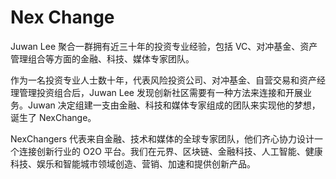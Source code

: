 # Nex Change

Juwan Lee 聚合一群拥有近三十年的投资专业经验，包括 VC、对冲基金、资产管理组合等方面的金融、科技、媒体专家团队。

作为一名投资专业人士数十年，代表风险投资公司、对冲基金、自营交易和资产经理管理投资组合后，Juwan Lee 发现创新社区需要有一种方法来连接和开展业务。Juwan 决定组建一支由金融、科技和媒体专家组成的团队来实现他的梦想，诞生了 NexChange。

NexChangers 代表来自金融、技术和媒体的全球专家团队，他们齐心协力设计一个连接创新行业的 O2O 平台。我们在元界、区块链、金融科技、人工智能、健康科技、娱乐和智能城市领域创造、营销、加速和提供创新产品。
